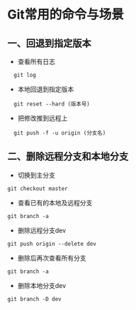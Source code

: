 # Git常用的命令与场景

## 一、回退到指定版本
* 查看所有日志
```
  git log
```
* 本地回退到指定版本
```
  git reset --hard (版本号)
```
* 把修改推到远程上
```
  git push -f -u origin (分支名)
```

## 二、删除远程分支和本地分支
* 切换到主分支
```
git checkout master
```
* 查看已有的本地及远程分支
```
git branch -a
```
* 删除远程分支dev
```
git push origin --delete dev
```
* 删除后再次查看所有分支
```
git branch -a
```
* 删除本地分支dev
```
git branch -D dev
```